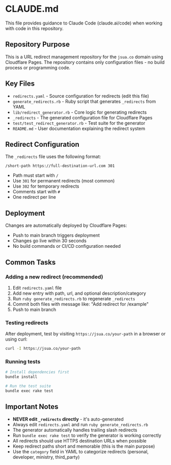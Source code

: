 # CLAUDE.md

This file provides guidance to Claude Code (claude.ai/code) when working with code in this repository.

## Repository Purpose

This is a URL redirect management repository for the `jsua.co` domain using Cloudflare Pages. The repository contains only configuration files - no build process or programming code.

## Key Files

- `redirects.yaml` - Source configuration for redirects (edit this file)
- `generate_redirects.rb` - Ruby script that generates `_redirects` from YAML
- `lib/redirect_generator.rb` - Core logic for generating redirects
- `_redirects` - The generated configuration file for Cloudflare Pages
- `test/test_redirect_generator.rb` - Test suite for the generator
- `README.md` - User documentation explaining the redirect system

## Redirect Configuration

The `_redirects` file uses the following format:

```text
/short-path https://full-destination-url.com 301
```

- Path must start with `/`
- Use `301` for permanent redirects (most common)
- Use `302` for temporary redirects
- Comments start with `#`
- One redirect per line

## Deployment

Changes are automatically deployed by Cloudflare Pages:

- Push to main branch triggers deployment
- Changes go live within 30 seconds
- No build commands or CI/CD configuration needed

## Common Tasks

### Adding a new redirect (recommended)

1. Edit `redirects.yaml` file
2. Add new entry with path, url, and optional description/category
3. Run `ruby generate_redirects.rb` to regenerate `_redirects`
4. Commit both files with message like: "Add redirect for /example"
5. Push to main branch

### Testing redirects

After deployment, test by visiting `https://jsua.co/your-path` in a browser or using curl:

```bash
curl -I https://jsua.co/your-path
```

### Running tests

```bash
# Install dependencies first
bundle install

# Run the test suite
bundle exec rake test
```

## Important Notes

- **NEVER edit `_redirects` directly** - it's auto-generated
- Always edit `redirects.yaml` and run `ruby generate_redirects.rb`
- The generator automatically handles trailing slash redirects
- Run `bundle exec rake test` to verify the generator is working correctly
- All redirects should use HTTPS destination URLs when possible
- Keep redirect paths short and memorable (this is the main purpose)
- Use the `category` field in YAML to categorize redirects (personal, developer, ministry, third_party)
